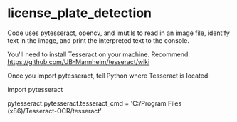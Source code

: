 # license_plate_detection

Code uses pytesseract, opencv, and imutils to read in an image file, identify text in the image, and print the interpreted text to the console.

You'll need to install Tesseract on your machine.  Recommend: https://github.com/UB-Mannheim/tesseract/wiki

Once you import pytesseract, tell Python where Tesseract is located:

import pytesseract

pytesseract.pytesseract.tesseract_cmd = 'C:/Program Files (x86)/Tesseract-OCR/tesseract'






